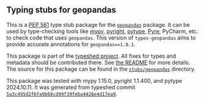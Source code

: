 ## Typing stubs for geopandas

This is a [PEP 561](https://peps.python.org/pep-0561/)
type stub package for the [`geopandas`](https://github.com/geopandas/geopandas) package.
It can be used by type-checking tools like
[mypy](https://github.com/python/mypy/),
[pyright](https://github.com/microsoft/pyright),
[pytype](https://github.com/google/pytype/),
[Pyre](https://pyre-check.org/),
PyCharm, etc. to check code that uses `geopandas`. This version of
`types-geopandas` aims to provide accurate annotations for
`geopandas==1.0.1`.

This package is part of the [typeshed project](https://github.com/python/typeshed).
All fixes for types and metadata should be contributed there.
See [the README](https://github.com/python/typeshed/blob/main/README.md)
for more details. The source for this package can be found in the
[`stubs/geopandas`](https://github.com/python/typeshed/tree/main/stubs/geopandas)
directory.

This package was tested with
mypy 1.15.0,
pyright 1.1.400,
and pytype 2024.10.11.
It was generated from typeshed commit
[`5a3c495d2f6fa9b68cd99f39feba4426e4d17ea9`](https://github.com/python/typeshed/commit/5a3c495d2f6fa9b68cd99f39feba4426e4d17ea9).